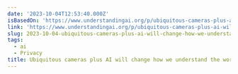 ```yaml
---
date: '2023-10-04T12:53:40.000Z'
isBasedOn: 'https://www.understandingai.org/p/ubiquitous-cameras-plus-ai-will-change'
link: 'https://www.understandingai.org/p/ubiquitous-cameras-plus-ai-will-change'
slug: 2023-10-04-ubiquitous-cameras-plus-ai-will-change-how-we-understand-the-world
tags:
  - ai
  - Privacy
title: Ubiquitous cameras plus AI will change how we understand the world
---
```


